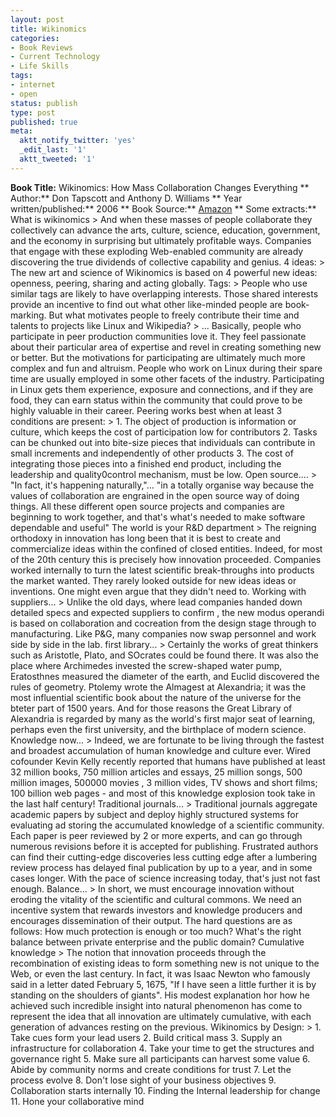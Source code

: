 ```yaml
---
layout: post
title: Wikinomics
categories:
- Book Reviews
- Current Technology
- Life Skills
tags:
- internet
- open
status: publish
type: post
published: true
meta:
  aktt_notify_twitter: 'yes'
  _edit_last: '1'
  aktt_tweeted: '1'
---
```

**Book Title:** Wikinomics: How Mass Collaboration Changes Everything ** Author:** Don Tapscott and Anthony D. Williams ** Year written/published:** 2006 ** Book Source:** [Amazon](http://www.amazon.com/Wikinomics-Mass-Collaboration-Changes-Everything/dp/1591841380) ** Some extracts:** What is wikinomics > And when these masses of people collaborate they collectively can advance the arts, culture, science, education, government, and the economy in surprising but ultimately profitable ways. Companies that engage with these exploding Web-enabled community are already discovering the true dividends of collective capability and genius.
4 ideas: > The new art and science of Wikinomics is based on 4 powerful new ideas: openness, peering, sharing and acting globally.
Tags: > People who use similar tags are likely to have overlapping interests. Those shared interests provide an incentive to find out what other like-minded people are book-marking.
But what motivates people to freely contribute their time and talents to projects like Linux and Wikipedia? > ... Basically, people who participate in peer production communities love it. They feel passionate about their particular area of expertise and revel in creating something new or better. But the motivations for participating are ultimately much more complex and fun and altruism. People who work on Linux during their spare time are usually employed in some other facets of the industry. Participating in Linux gets them experience, exposure and connections, and if they are food, they can earn status within the community that could prove to be highly valuable in their career.
Peering works best when at least 3 conditions are present: > 1. The object of production is information or culture, which keeps the cost of participation low for contributors 2. Tasks can be chunked out into bite-size pieces that individuals can contribute in small increments and independently of other products 3. The cost of integrating those pieces into a finished end product, including the leadership and quality0control mechanism, must be low.
Open source.... > "In fact, it's happening naturally,"... "in a totally organise way because the values of collaboration are engrained in the open source way of doing things. All these different open source projects and companies are beginning to work together, and that's what's needed to make software dependable and useful"
The world is your R&D department > The reigning orthodoxy in innovation has long been that it is best to create and commercialize ideas within the confined of closed entities. Indeed, for most of the 20th century this is precisely how innovation proceeded. Companies worked internally to turn the latest scientific break-throughs into products the market wanted. They rarely looked outside for new ideas ideas or inventions. One might even argue that they didn't need to.
Working with suppliers... > Unlike the old days, where lead companies handed down detailed specs and expected suppliers to confirm , the new modus operandi is based on collaboration and cocreation from the design stage through to manufacturing. Like P&G, many companies now swap personnel and work side by side in the lab.
first library... > Certainly the works of great thinkers such as Aristotle, Plato, and SOcrates could be found there. It was also the place where Archimedes invested the screw-shaped water pump, Eratosthnes measured the diameter of the earth, and Euclid discovered the rules of geometry. Ptolemy wrote the Almagest at Alexandria; it was the most influential scientific book about the nature of the universe for the bteter part of 1500 years. And for those reasons the Great Library of Alexandria is regarded by many as the world's first major seat of learning, perhaps even the first university, and the birthplace of modern science.
Knowledge now... > Indeed, we are fortunate to be living through the fastest and broadest accumulation of human knowledge and culture ever. Wired cofounder Kevin Kelly recently reported that humans have published at least 32 million books, 750 million articles and essays, 25 million songs, 500 million images, 500000 movies , 3 million vides, TV shows and short films; 100 billion web pages - and most of this knowledge explosion took take in the last half century!
Traditional journals... > Traditional journals aggregate academic papers by subject and deploy highly structured systems for evaluating ad storing the accumulated knowledge of a scientific community. Each paper is peer reviewed by 2 or more experts, and can go through numerous revisions before it is accepted for publishing. Frustrated authors can find their cutting-edge discoveries less cutting edge after a lumbering review process has delayed final publication by up to a year, and in some cases longer. With the pace of science increasing today, that's just not fast enough.
Balance... > In short, we must encourage innovation without eroding the vitality of the scientific and cultural commons. We need an incentive system that rewards investors and knowledge producers and encourages dissemination of their output. The hard questions are as follows: How much protection is enough or too much? What's the right balance between private enterprise and the public domain?
Cumulative knowledge > The notion that innovation proceeds through the recombination of existing ideas to form something new is not unique to the Web, or even the last century. In fact, it was Isaac Newton who famously said in a letter dated February 5, 1675, "If I have seen a little further it is by standing on the shoulders of giants". His modest explanation hor how he achieved such incredible insight into natural phenomenon has come to represent the idea that all innovation are ultimately cumulative, with each generation of advances resting on the previous.
Wikinomics by Design: > 1. Take cues form your lead users 2. Build critical mass 3. Supply an infrastructure for collaboration 4. Take your time to get the structures and governance right 5. Make sure all participants can harvest some value 6. Abide by community norms and create conditions for trust 7. Let the process evolve 8. Don't lose sight of your business objectives 9. Collaboration starts internally 10. Finding the Internal leadership for change 11. Hone your collaborative mind
